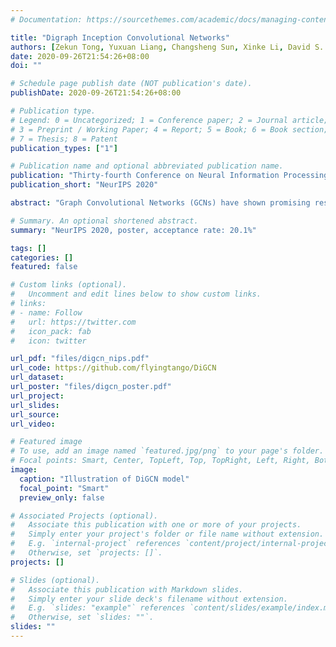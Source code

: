 ```yaml
---
# Documentation: https://sourcethemes.com/academic/docs/managing-content/

title: "Digraph Inception Convolutional Networks"
authors: [Zekun Tong, Yuxuan Liang, Changsheng Sun, Xinke Li, David S. Rosenblum, Andrew Lim]
date: 2020-09-26T21:54:26+08:00
doi: ""

# Schedule page publish date (NOT publication's date).
publishDate: 2020-09-26T21:54:26+08:00

# Publication type.
# Legend: 0 = Uncategorized; 1 = Conference paper; 2 = Journal article;
# 3 = Preprint / Working Paper; 4 = Report; 5 = Book; 6 = Book section;
# 7 = Thesis; 8 = Patent
publication_types: ["1"]

# Publication name and optional abbreviated publication name.
publication: "Thirty-fourth Conference on Neural Information Processing Systems"
publication_short: "NeurIPS 2020"

abstract: "Graph Convolutional Networks (GCNs) have shown promising results in modeling graph-structured data. However, they have difficulty with processing digraphs because of two reasons: 1) transforming directed to undirected graph to guarantee the symmetry of graph Laplacian is not reasonable since it not only misleads message passing scheme to aggregate incorrect weights but also deprives the unique characteristics of digraph structure; 2) due to the fixed receptive field in each layer, GCNs fail to obtain multi-scale features that can boost their performance. In this paper, we theoretically extend spectral-based graph convolution to digraphs and derive a simplified form using personalized PageRank. Specifically, we present the Digraph Inception Convolutional Networks (DiGCN) which utilizes digraph convolution and kth-order proximity to achieve larger receptive fields and learn multi-scale features in digraphs. We empirically show that DiGCN can encode more structural information from digraphs than GCNs and help achieve better performance when generalized to other models. Moreover, experiments on various benchmarks demonstrate its superiority against the state-of-the-art methods."

# Summary. An optional shortened abstract.
summary: "NeurIPS 2020, poster, acceptance rate: 20.1%"

tags: []
categories: []
featured: false

# Custom links (optional).
#   Uncomment and edit lines below to show custom links.
# links:
# - name: Follow
#   url: https://twitter.com
#   icon_pack: fab
#   icon: twitter

url_pdf: "files/digcn_nips.pdf"
url_code: https://github.com/flyingtango/DiGCN
url_dataset:
url_poster: "files/digcn_poster.pdf"
url_project:
url_slides:
url_source:
url_video:

# Featured image
# To use, add an image named `featured.jpg/png` to your page's folder. 
# Focal points: Smart, Center, TopLeft, Top, TopRight, Left, Right, BottomLeft, Bottom, BottomRight.
image:
  caption: "Illustration of DiGCN model"
  focal_point: "Smart"
  preview_only: false

# Associated Projects (optional).
#   Associate this publication with one or more of your projects.
#   Simply enter your project's folder or file name without extension.
#   E.g. `internal-project` references `content/project/internal-project/index.md`.
#   Otherwise, set `projects: []`.
projects: []

# Slides (optional).
#   Associate this publication with Markdown slides.
#   Simply enter your slide deck's filename without extension.
#   E.g. `slides: "example"` references `content/slides/example/index.md`.
#   Otherwise, set `slides: ""`.
slides: ""
---
```

